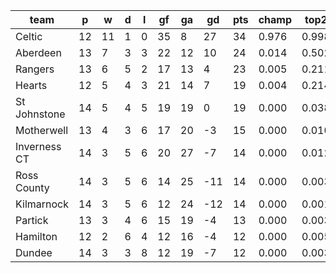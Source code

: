 |     team     | p  | w  | d | l | gf | ga | gd  | pts | champ | top2  | top3  | top4  |  5-7  | bot4  | bot3  | bot2  |
|--------------|----|----|---|---|----|----|-----|-----|-------|-------|-------|-------|-------|-------|-------|-------|
| Celtic       | 12 | 11 | 1 | 0 | 35 |  8 |  27 |  34 | 0.976 | 0.998 | 1.000 | 1.000 | 0.000 | 0.000 | 0.000 | 0.000|
| Aberdeen     | 13 |  7 | 3 | 3 | 22 | 12 |  10 |  24 | 0.014 | 0.502 | 0.752 | 0.886 | 0.103 | 0.005 | 0.002 | 0.001|
| Rangers      | 13 |  6 | 5 | 2 | 17 | 13 |   4 |  23 | 0.005 | 0.211 | 0.483 | 0.695 | 0.253 | 0.026 | 0.012 | 0.005|
| Hearts       | 12 |  5 | 4 | 3 | 21 | 14 |   7 |  19 | 0.004 | 0.214 | 0.475 | 0.686 | 0.258 | 0.030 | 0.015 | 0.007|
| St Johnstone | 14 |  5 | 4 | 5 | 19 | 19 |   0 |  19 | 0.000 | 0.038 | 0.130 | 0.286 | 0.459 | 0.156 | 0.088 | 0.043|
| Motherwell   | 13 |  4 | 3 | 6 | 17 | 20 |  -3 |  15 | 0.000 | 0.010 | 0.037 | 0.095 | 0.337 | 0.437 | 0.307 | 0.186|
| Inverness CT | 14 |  3 | 5 | 6 | 20 | 27 |  -7 |  14 | 0.000 | 0.012 | 0.053 | 0.138 | 0.406 | 0.336 | 0.229 | 0.137|
| Ross County  | 14 |  3 | 5 | 6 | 14 | 25 | -11 |  14 | 0.000 | 0.003 | 0.013 | 0.040 | 0.232 | 0.610 | 0.474 | 0.322|
| Kilmarnock   | 14 |  3 | 5 | 6 | 12 | 24 | -12 |  14 | 0.000 | 0.001 | 0.006 | 0.024 | 0.176 | 0.697 | 0.573 | 0.422|
| Partick      | 13 |  3 | 4 | 6 | 15 | 19 |  -4 |  13 | 0.000 | 0.003 | 0.016 | 0.049 | 0.265 | 0.557 | 0.420 | 0.285|
| Hamilton     | 12 |  2 | 6 | 4 | 12 | 16 |  -4 |  12 | 0.000 | 0.005 | 0.022 | 0.063 | 0.268 | 0.547 | 0.414 | 0.273|
| Dundee       | 14 |  3 | 3 | 8 | 12 | 19 |  -7 |  12 | 0.000 | 0.003 | 0.013 | 0.040 | 0.242 | 0.598 | 0.465 | 0.317|
